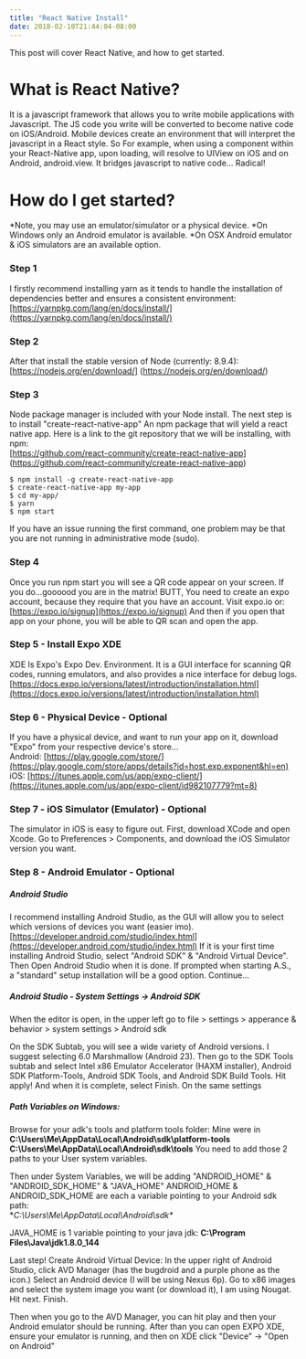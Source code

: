 ```yaml
---
title: "React Native Install"
date: 2018-02-10T21:44:04-08:00
---
```


This post will cover React Native, and how to get started.

# What is React Native?
It is a javascript framework that allows you to write mobile applications with Javascript. The JS code you write will be converted to become native code on iOS/Android. Mobile devices create an environment that will interpret the javascript in a React style. So For example, when using a <View> component within your React-Native app, upon loading, <View> will resolve to UIView on iOS and on Android, android.view. It bridges javascript to native code... Radical!

# How do I get started?
*Note, you may use an emulator/simulator or a physical device.
*On Windows only an Android emulator is available.
*On OSX Android emulator & iOS simulators are an available option.

### Step 1
I firstly recommend installing yarn as it tends to handle the installation of dependencies better and ensures a consistent environment:  
[https://yarnpkg.com/lang/en/docs/install/](https://yarnpkg.com/lang/en/docs/install/)

### Step 2
After that install the stable version of Node (currently: 8.9.4):  
[https://nodejs.org/en/download/]
(https://nodejs.org/en/download/)

### Step 3
Node package manager is included with your Node install.
The next step is to install "create-react-native-app"
An npm package that will yield a react native app. Here is a link to the git
repository that we will be installing, with npm:  
[https://github.com/react-community/create-react-native-app]
(https://github.com/react-community/create-react-native-app)

```
$ npm install -g create-react-native-app
$ create-react-native-app my-app
$ cd my-app/
$ yarn
$ npm start
```
If you have an issue running the first command, one problem may be that you
are not running in administrative mode (sudo).

### Step 4
Once you run npm start you will see a QR code appear on your screen.
If you do...goooood you are in the matrix! BUTT, You need to create an expo account, because they require that you have an account. Visit expo.io or:   
[https://expo.io/signup](https://expo.io/signup)
And then if you open that app on your phone, you will be able to QR scan and open the app.

### Step 5 - Install Expo XDE
XDE Is Expo's Expo Dev. Environment. It is a GUI interface for scanning QR codes, running emulators, and also provides a nice interface
for debug logs.
[https://docs.expo.io/versions/latest/introduction/installation.html](https://docs.expo.io/versions/latest/introduction/installation.html)

### Step 6 - Physical Device - Optional
If you have a physical device, and want to run your app on it, download "Expo" from your respective device's store...  
Android: [https://play.google.com/store/](https://play.google.com/store/apps/details?id=host.exp.exponent&hl=en)  
iOS: [https://itunes.apple.com/us/app/expo-client/](https://itunes.apple.com/us/app/expo-client/id982107779?mt=8)

### Step 7 - iOS Simulator (Emulator) - Optional
The simulator in iOS is easy to figure out. First, download XCode and open Xcode.
Go to Preferences > Components, and download the iOS Simulator version you want.

### Step 8 - Android Emulator - Optional

##### Android Studio
I recommend installing Android Studio, as the GUI will allow you to select which versions of devices you want (easier imo).
[https://developer.android.com/studio/index.html](https://developer.android.com/studio/index.html)
If it is your first time installing Android Studio, select "Android SDK" & "Android Virtual Device". Then Open Android Studio when it is done.
If prompted when starting A.S., a "standard" setup installation will be a good option. Continue...

##### Android Studio - System Settings -> Android SDK
When the editor is open, in the upper left go to file > settings > apperance & behavior > system settings > Android sdk

On the SDK Subtab, you will see a wide variety of Android versions. I suggest  selecting 6.0 Marshmallow (Android 23). Then go to the SDK Tools subtab and select Intel x86 Emulator Accelerator (HAXM installer), Android SDK Platform-Tools, Android SDK Tools, and Android SDK Build Tools. Hit apply!
And when it is complete, select Finish. On the same settings

##### Path Variables on Windows:
Browse for your adk's tools and platform tools folder:
Mine were in **C:\Users\Me\AppData\Local\Android\sdk\platform-tools**  
**C:\Users\Me\AppData\Local\Android\sdk\tools**
You need to add those 2 paths to your User system variables.

Then under System Variables, we will be adding "ANDROID_HOME" & "ANDROID_SDK_HOME" & "JAVA_HOME"
ANDROID_HOME & ANDROID_SDK_HOME are each a variable pointing to your Android sdk path:  
**C:\Users\Me\AppData\Local\Android\sdk\**

JAVA_HOME is 1 variable pointing to your java jdk:
**C:\Program Files\Java\jdk1.8.0_144**

Last step! Create Android Virtual Device:
In the upper right of Android Studio, click AVD Manager (has the bugdroid and a purple phone as the icon.)
Select an Android device (I will be using Nexus 6p). Go to x86 images and select the system image you want (or download it), I am using Nougat. Hit next. Finish.

Then when you go to the AVD Manager, you can hit play and then your Android emulator should be running.
After than you can open EXPO XDE, ensure your emulator is running, and then on XDE click "Device" -> "Open on Android"
